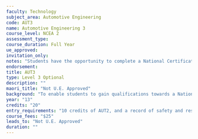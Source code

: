 ```yaml
---
faculty: Technology
subject_area: Automotive Engineering
code: AUT3
name: Automotive Engineering 3
course_level: NCEA 2
assessment_type: 
course_duration: Full Year
ue_approved: 
invitation_only: 
notes: "Students have the opportunity to complete a National Certificate of Entry Automotive Trades."
endorsement: 
title: AUT3
type: Level 3 Optional
description: ""
maori_title: "Not U.E. Approved"
background: "To enable students to gain qualifications towards a National Certificate of Entry Automotive Trades. The course will provide students with theory and practical training."
year: "13"
credits: "20"
entry_requirements: "10 credits of AUT2, and a record of safety and responsibility in the Workshop and HOF/TIC approval."
course_fees: "$25"
leads_to: "Not U.E. Approved"
duration: ""
---
```

